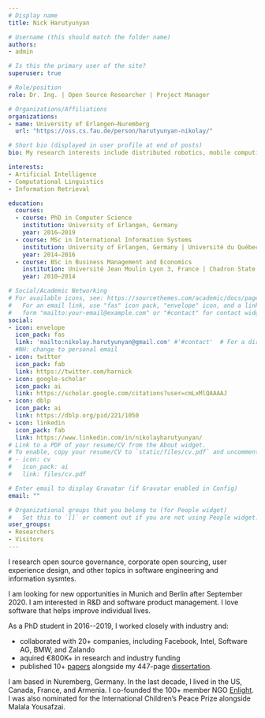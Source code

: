 ```yaml
---
# Display name
title: Nick Harutyunyan

# Username (this should match the folder name)
authors:
- admin

# Is this the primary user of the site?
superuser: true

# Role/position
role: Dr. Ing. | Open Source Researcher | Project Manager

# Organizations/Affiliations
organizations:
- name: University of Erlangen–Nuremberg
  url: "https://oss.cs.fau.de/person/harutyunyan-nikolay/"

# Short bio (displayed in user profile at end of posts)
bio: My research interests include distributed robotics, mobile computing and programmable matter. #NH: Change this

interests:
- Artificial Intelligence
- Computational Linguistics
- Information Retrieval

education:
  courses:
  - course: PhD in Computer Science
    institution: University of Erlangen, Germany
    year: 2016–2019
  - course: MSc in International Information Systems
    institution: University of Erlangen, Germany | Université du Québec à Montréal, Canada
    year: 2014–2016
  - course: BSc in Business Management and Economics
    institution: Université Jean Moulin Lyon 3, France | Chadron State College, NE, USA
    year: 2010–2014

# Social/Academic Networking
# For available icons, see: https://sourcethemes.com/academic/docs/page-builder/#icons
#   For an email link, use "fas" icon pack, "envelope" icon, and a link in the
#   form "mailto:your-email@example.com" or "#contact" for contact widget.
social:
- icon: envelope
  icon_pack: fas
  link: 'mailto:nikolay.harutyunyan@gmail.com' #'#contact'  # For a direct email link, use "mailto:test@example.org".
  #NH: change to personal email
- icon: twitter
  icon_pack: fab
  link: https://twitter.com/harnick
- icon: google-scholar
  icon_pack: ai
  link: https://scholar.google.com/citations?user=cmLxMlQAAAAJ
- icon: dblp
  icon_pack: ai
  link: https://dblp.org/pid/221/1050
- icon: linkedin
  icon_pack: fab
  link: https://www.linkedin.com/in/nikolayharutyunyan/
# Link to a PDF of your resume/CV from the About widget.
# To enable, copy your resume/CV to `static/files/cv.pdf` and uncomment the lines below.
# - icon: cv
#   icon_pack: ai
#   link: files/cv.pdf

# Enter email to display Gravatar (if Gravatar enabled in Config)
email: ""

# Organizational groups that you belong to (for People widget)
#   Set this to `[]` or comment out if you are not using People widget.
user_groups:
- Researchers
- Visitors
---
```


<!-- Nice to e-meet you on my personal website. -->

I research open source governance, corporate open sourcing, user experience design, and other topics in software engineering and information sysmtes.

<!-- Currently finishing up some projects at the University of Erlangen–Nuremberg. -->

I am looking for new opportunities in Munich and Berlin after September 2020. I am interested in R&D and software product management. I love software that helps improve individual lives.

As a PhD student in 2016--2019, I worked closely with industry and:

<ul>
  <li>collaborated with 20+ companies, including Facebook, Intel, Software AG, BMW, and Zalando</li>
  <li>aquired €800K+ in research and industry funding</li>
  <li>published 10+ <a href="https://scholar.google.com/citations?user=cmLxMlQAAAAJ" target="_blank">papers</a> alongside my 447-page <a href="http://nbn-resolving.de/urn:nbn:de:bvb:29-opus4-122727" target="_blank">dissertation</a>.</li>
</ul>

<!-- I am based in Nuremberg, Germany.  -->

I am based in Nuremberg, Germany. In the last decade, I lived in the US, Canada, France, and Armenia. I co-founded the 100+ member NGO <a href="https://enlightngo.org/language/en/about-us" target="_blank">Enlight</a>. I was also nominated for the International Children’s Peace Prize alongside Malala Yousafzai.